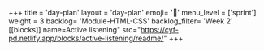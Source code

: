 +++
title = 'day-plan'
layout = 'day-plan'
emoji= '📝'
menu_level = ['sprint']
weight = 3
backlog= 'Module-HTML-CSS'
backlog_filter= 'Week 2'
[[blocks]]
name=Active listening"
src="https://cyf-pd.netlify.app/blocks/active-listening/readme/"
+++



